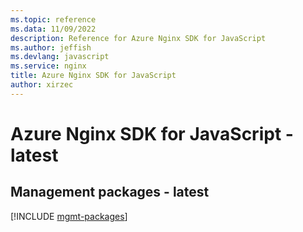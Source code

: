 ```yaml
---
ms.topic: reference
ms.data: 11/09/2022
description: Reference for Azure Nginx SDK for JavaScript
ms.author: jeffish
ms.devlang: javascript
ms.service: nginx
title: Azure Nginx SDK for JavaScript
author: xirzec
---
```

# Azure Nginx SDK for JavaScript - latest

## Management packages - latest
[!INCLUDE [mgmt-packages](nginx-mgmt-index.md)]